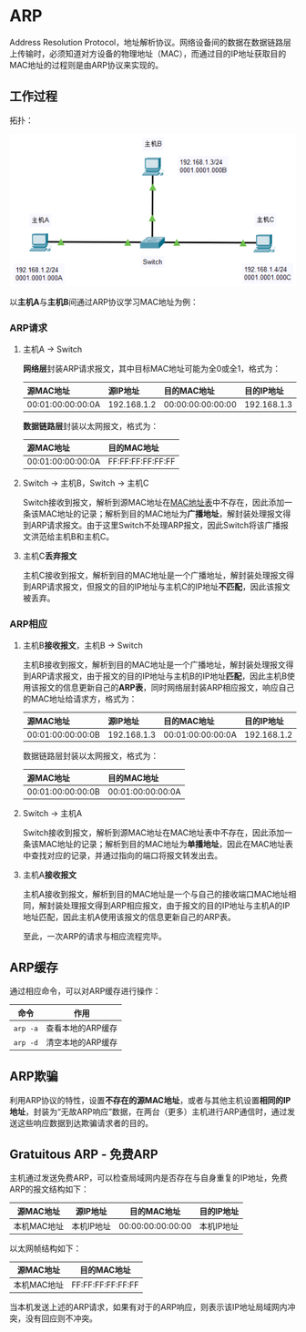 # ARP

Address Resolution Protocol，地址解析协议。网络设备间的数据在数据链路层上传输时，必须知道对方设备的物理地址（MAC），而通过目的IP地址获取目的MAC地址的过程则是由ARP协议来实现的。

## 工作过程

拓扑：

![image-20210601183938644](../../../../assets/image-20210601183938644.png)

以**主机A**与**主机B**间通过ARP协议学习MAC地址为例：

### ARP请求

1. 主机A → Switch

   **网络层**封装ARP请求报文，其中目标MAC地址可能为全0或全1，格式为：

   | **源MAC地址**     | **源IP地址** | **目的MAC地址**   | **目的IP地址** |
   | ----------------- | ------------ | ----------------- | -------------- |
   | 00:01:00:00:00:0A | 192.168.1.2  | 00:00:00:00:00:00 | 192.168.1.3    |

   **数据链路层**封装以太网报文，格式为：

   | **源MAC地址**     | **目的MAC地址**   |
   | ----------------- | ----------------- |
   | 00:01:00:00:00:0A | FF:FF:FF:FF:FF:FF |

2. Switch → 主机B，Switch → 主机C

   Switch接收到报文，解析到源MAC地址在<u>MAC地址表</u>中不存在，因此添加一条该MAC地址的记录；解析到目的MAC地址为**广播地址**，解封装处理报文得到ARP请求报文。由于这里Switch不处理ARP报文，因此Switch将该广播报文洪范给主机B和主机C。

3. 主机C**丢弃报文**

   主机C接收到报文，解析到目的MAC地址是一个广播地址，解封装处理报文得到ARP请求报文，但报文的目的IP地址与主机C的IP地址**不匹配**，因此该报文被丢弃。

### ARP相应

1. 主机B**接收报文**，主机B → Switch

   主机B接收到报文，解析到目的MAC地址是一个广播地址，解封装处理报文得到ARP请求报文，由于报文的目的IP地址与主机B的IP地址**匹配**，因此主机B使用该报文的信息更新自己的**ARP表**，同时网络层封装ARP相应报文，响应自己的MAC地址给请求方，格式为：

   | **源MAC地址**     | **源IP地址** | **目的MAC地址**   | **目的IP地址** |
   | ----------------- | ------------ | ----------------- | -------------- |
   | 00:01:00:00:00:0B | 192.168.1.3  | 00:01:00:00:00:0A | 192.168.1.2    |

   数据链路层封装以太网报文，格式为：

   | **源MAC地址**     | **目的MAC地址**   |
   | ----------------- | ----------------- |
   | 00:01:00:00:00:0B | 00:01:00:00:00:0A |

2. Switch → 主机A

   Switch接收到报文，解析到源MAC地址在MAC地址表中不存在，因此添加一条该MAC地址的记录；解析到目的MAC地址为**单播地址**，因此在MAC地址表中查找对应的记录，并通过指向的端口将报文转发出去。

3. 主机A**接收报文**

   主机A接收到报文，解析到目的MAC地址是一个与自己的接收端口MAC地址相同，解封装处理报文得到ARP相应报文，由于报文的目的IP地址与主机A的IP地址匹配，因此主机A使用该报文的信息更新自己的ARP表。
   
   至此，一次ARP的请求与相应流程完毕。

## ARP缓存

通过相应命令，可以对ARP缓存进行操作：

| 命令     | 作用              |
| -------- | ----------------- |
| `arp -a` | 查看本地的ARP缓存 |
| `arp -d` | 清空本地的ARP缓存 |

## ARP欺骗

利用ARP协议的特性，设置**不存在的源MAC地址**，或者与其他主机设置**相同的IP地址**，封装为“无故ARP响应”数据，在两台（更多）主机进行ARP通信时，通过发送这些响应数据到达欺骗请求者的目的。

## Gratuitous ARP - 免费ARP

主机通过发送免费ARP，可以检查局域网内是否存在与自身重复的IP地址，免费ARP的报文结构如下：

| **源MAC地址** | **源IP地址** | **目的MAC地址**   | **目的IP地址** |
| ------------- | ------------ | ----------------- | -------------- |
| 本机MAC地址   | 本机IP地址   | 00:00:00:00:00:00 | 本机IP地址     |

以太网帧结构如下：

| **源MAC地址** | **目的MAC地址**   |
| ------------- | ----------------- |
| 本机MAC地址   | FF:FF:FF:FF:FF:FF |

当本机发送上述的ARP请求，如果有对于的ARP响应，则表示该IP地址局域网内冲突，没有回应则不冲突。